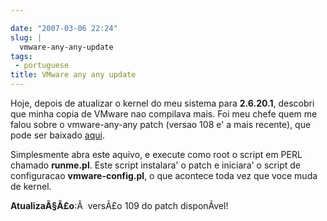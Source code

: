 ```yaml
---

date: "2007-03-06 22:24"
slug: |
  vmware-any-any-update
tags:
 - portuguese
title: VMware any any update
---
```


Hoje, depois de atualizar o kernel do meu sistema para **2.6.20.1**,
descobri que minha copia de VMware nao compilava mais. Foi meu chefe
quem me falou sobre o vmware-any-any patch (versao 108 e' a mais
recente), que pode ser baixado [aqui](http://ftp.cvut.cz/vmware/).

Simplesmente abra este aquivo, e execute como root o script em PERL
chamado **runme.pl**. Este script instalara' o patch e iniciara' o
script de configuracao **vmware-config.pl**, o que acontece toda vez que
voce muda de kernel.

**AtualizaÃ§Ã£o**:Â  versÃ£o 109 do patch disponÃ­vel!
